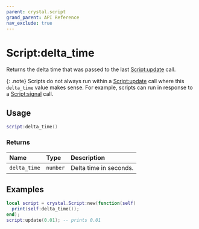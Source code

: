 ```yaml
---
parent: crystal.script
grand_parent: API Reference
nav_exclude: true
---
```


# Script:delta_time

Returns the delta time that was passed to the last [Script:update](script_update) call.

{: .note}
Scripts do not always run within a [Script:update](script_update) call where this `delta_time` value makes sense. For example, scripts can run in response to a [Script:signal](script_signal) call.

## Usage

```lua
script:delta_time()
```

### Returns

| Name         | Type     | Description            |
| :----------- | :------- | :--------------------- |
| `delta_time` | `number` | Delta time in seconds. |

## Examples

```lua
local script = crystal.Script:new(function(self)
  print(self:delta_time());
end);
script:update(0.01); -- prints 0.01
```
